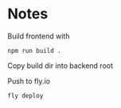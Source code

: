# Notes

Build frontend with

    npm run build .

Copy build dir into backend root

Push to fly.io

    fly deploy